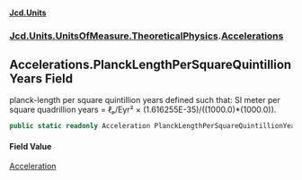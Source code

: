 #### [Jcd.Units](index.md 'index')

### [Jcd.Units.UnitsOfMeasure.TheoreticalPhysics](Jcd.Units.UnitsOfMeasure.TheoreticalPhysics.md 'Jcd.Units.UnitsOfMeasure.TheoreticalPhysics').[Accelerations](Accelerations.md 'Jcd.Units.UnitsOfMeasure.TheoreticalPhysics.Accelerations')

## Accelerations.PlanckLengthPerSquareQuintillionYears Field

planck-length per square quintillion years defined such that: SI meter per square quadrillion years = ℓₚ/Eyr² ×
(1.616255E-35)/((1000.0)*(1000.0)).

```csharp
public static readonly Acceleration PlanckLengthPerSquareQuintillionYears;
```

#### Field Value

[Acceleration](Acceleration.md 'Jcd.Units.UnitTypes.Acceleration')